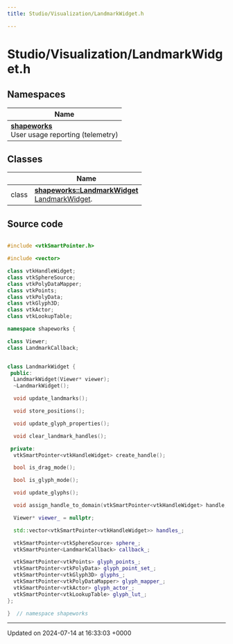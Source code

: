 ```yaml
---
title: Studio/Visualization/LandmarkWidget.h

---
```


# Studio/Visualization/LandmarkWidget.h



## Namespaces

| Name           |
| -------------- |
| **[shapeworks](../Namespaces/namespaceshapeworks.md)** <br>User usage reporting (telemetry)  |

## Classes

|                | Name           |
| -------------- | -------------- |
| class | **[shapeworks::LandmarkWidget](../Classes/classshapeworks_1_1LandmarkWidget.md)** <br>[LandmarkWidget]().  |




## Source code

```cpp

#include <vtkSmartPointer.h>

#include <vector>

class vtkHandleWidget;
class vtkSphereSource;
class vtkPolyDataMapper;
class vtkPoints;
class vtkPolyData;
class vtkGlyph3D;
class vtkActor;
class vtkLookupTable;

namespace shapeworks {

class Viewer;
class LandmarkCallback;


class LandmarkWidget {
 public:
  LandmarkWidget(Viewer* viewer);
  ~LandmarkWidget();

  void update_landmarks();

  void store_positions();

  void update_glyph_properties();

  void clear_landmark_handles();

 private:
  vtkSmartPointer<vtkHandleWidget> create_handle();

  bool is_drag_mode();

  bool is_glyph_mode();

  void update_glyphs();

  void assign_handle_to_domain(vtkSmartPointer<vtkHandleWidget> handle, int domain_id);

  Viewer* viewer_ = nullptr;

  std::vector<vtkSmartPointer<vtkHandleWidget>> handles_;

  vtkSmartPointer<vtkSphereSource> sphere_;
  vtkSmartPointer<LandmarkCallback> callback_;

  vtkSmartPointer<vtkPoints> glyph_points_;
  vtkSmartPointer<vtkPolyData> glyph_point_set_;
  vtkSmartPointer<vtkGlyph3D> glyphs_;
  vtkSmartPointer<vtkPolyDataMapper> glyph_mapper_;
  vtkSmartPointer<vtkActor> glyph_actor_;
  vtkSmartPointer<vtkLookupTable> glyph_lut_;
};

}  // namespace shapeworks
```


-------------------------------

Updated on 2024-07-14 at 16:33:03 +0000
